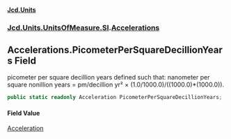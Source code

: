 #### [Jcd.Units](index.md 'index')
### [Jcd.Units.UnitsOfMeasure.SI](Jcd.Units.UnitsOfMeasure.SI.md 'Jcd.Units.UnitsOfMeasure.SI').[Accelerations](Accelerations.md 'Jcd.Units.UnitsOfMeasure.SI.Accelerations')

## Accelerations.PicometerPerSquareDecillionYears Field

picometer per square decillion years defined such that: nanometer per square nonillion years = pm/decillion yr² × (1.0/1000.0)/((1000.0)*(1000.0)).

```csharp
public static readonly Acceleration PicometerPerSquareDecillionYears;
```

#### Field Value
[Acceleration](Acceleration.md 'Jcd.Units.UnitTypes.Acceleration')